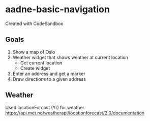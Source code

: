 # aadne-basic-navigation
Created with CodeSandbox

## Goals

1. Show a map of Oslo
2. Weather widget that shows weather at current location
    - Get current location
    - Create widget
3. Enter an address and get a marker
4. Draw directions to a given address


## Weather

Used locationForcast (Yr) for weather.
https://api.met.no/weatherapi/locationforecast/2.0/documentation